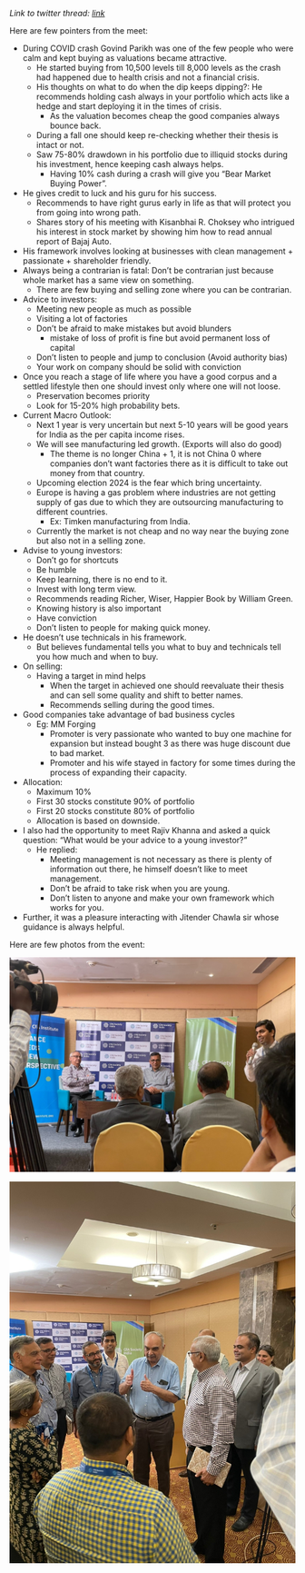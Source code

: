 _Link to twitter thread: [link](https://twitter.com/badola_arjun/status/1611613725764775936)_

Here are few pointers from the meet:

- During COVID crash Govind Parikh was one of the few people who were calm and kept buying as valuations became attractive.
    - He started buying from 10,500 levels till 8,000 levels as the crash had happened due to health crisis and not a financial crisis.
    - His thoughts on what to do when the dip keeps dipping?: He recommends holding cash always in your portfolio which acts like a hedge and start deploying it in the times of crisis.
        - As the valuation becomes cheap the good companies always bounce back.
    - During a fall one should keep re-checking whether their thesis is intact or not.
    - Saw 75-80% drawdown in his portfolio due to illiquid stocks during his investment, hence keeping cash always helps.
        - Having 10% cash during a crash will give you “Bear Market Buying Power”.
- He gives credit to luck and his guru for his success.
    - Recommends to have right gurus early in life as that will protect you from going into wrong path.
    - Shares story of his meeting with Kisanbhai R. Choksey who intrigued his interest in stock market by showing him how to read annual report of Bajaj Auto.
- His framework involves looking at businesses with clean management + passionate + shareholder friendly.
- Always being a contrarian is fatal: Don’t be contrarian just because whole market has a same view on something.
    - There are few buying and selling zone where you can be contrarian.
- Advice to investors:
    - Meeting new people as much as possible
    - Visiting a lot of factories
    - Don’t be afraid to make mistakes but avoid blunders
        - mistake of loss of profit is fine but avoid permanent loss of capital
    - Don’t listen to people and jump to conclusion (Avoid authority bias)
    - Your work on company should be solid with conviction
- Once you reach a stage of life where you have a good corpus and a settled lifestyle then one should invest only where one will not loose.
    - Preservation becomes priority
    - Look for 15-20% high probability bets.
- Current Macro Outlook:
    - Next 1 year is very uncertain but next 5-10 years will be good years for India as the per capita income rises.
    - We will see manufacturing led growth. (Exports will also do good)
        - The theme is no longer China + 1, it is not China 0 where companies don’t want factories there as it is difficult to take out money from that country.
    - Upcoming election 2024 is the fear which bring uncertainty.
    - Europe is having a gas problem where industries are not getting supply of gas due to which they are outsourcing manufacturing to different countries.
        - Ex: Timken manufacturing from India.
    - Currently the market is not cheap and no way near the buying zone but also not in a selling zone.
- Advise to young investors:
    - Don’t go for shortcuts
    - Be humble
    - Keep learning, there is no end to it.
    - Invest with long term view.
    - Recommends reading Richer, Wiser, Happier Book by William Green.
    - Knowing history is also important
    - Have conviction
    - Don’t listen to people for making quick money.
- He doesn’t use technicals in his framework.
    - But believes fundamental tells you what to buy and technicals tell you how much and when to buy.
- On selling:
    - Having a target in mind helps
        - When the target in achieved one should reevaluate their thesis and can sell some quality and shift to better names.
        - Recommends selling during the good times.
- Good companies take advantage of bad business cycles
    - Eg: MM Forging
        - Promoter is very passionate who wanted to buy one machine for expansion but instead bought 3 as there was huge discount due to bad market.
        - Promoter and his wife stayed in factory for some times during the process of expanding their capacity.
- Allocation:
    - Maximum 10%
    - First 30 stocks constitute 90% of portfolio
    - First 20 stocks constitute 80% of portfolio
    - Allocation is based on downside.
- I also had the opportunity to meet Rajiv Khanna and asked a quick question: “What would be your advice to a young investor?”
    - He replied:
        - Meeting management is not necessary as there is plenty of information out there, he himself doesn’t like to meet management.
        - Don’t be afraid to take risk when you are young.
        - Don’t listen to anyone and make your own framework which works for you.
- Further, it was a pleasure interacting with Jitender Chawla sir whose guidance is always helpful.

Here are few photos from the event: 

![Cfachennai1](/assets/Cfachennai1.jpg)

![Cfachennai2](/assets/Cfachennai2.jpg)
